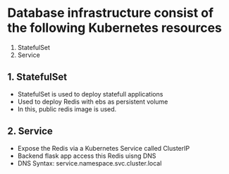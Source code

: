 # Database infrastructure consist of the following Kubernetes resources
1. StatefulSet
2. Service

## 1. StatefulSet
- StatefulSet is used to deploy statefull applications
- Used to deploy Redis with ebs as persistent volume
- In this, public redis image is used.

## 2. Service
- Expose the Redis via a Kubernetes Service called ClusterIP
- Backend flask app access this Redis uisng DNS 
- DNS Syntax: service.namespace.svc.cluster.local
